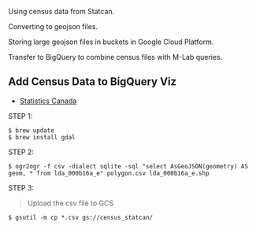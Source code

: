 Using census data from Statcan.

Converting to geojson files. 

Storing large geojson files in buckets in Google Cloud Platform. 

Transfer to BigQuery to combine census files with M-Lab queries. 

## Add Census Data to BigQuery Viz
- [Statistics Canada](https://www150.statcan.gc.ca/n1/en/type/data)

STEP 1:
```shell
$ brew update
$ brew install gdal
```


STEP 2:
```shell
$ ogr2ogr -f csv -dialect sqlite -sql "select AsGeoJSON(geometry) AS geom, * from lda_000b16a_e" polygon.csv lda_000b16a_e.shp
```


STEP 3:
> Upload the csv file to GCS
```shell
$ gsutil -m cp *.csv gs://census_statcan/
```


